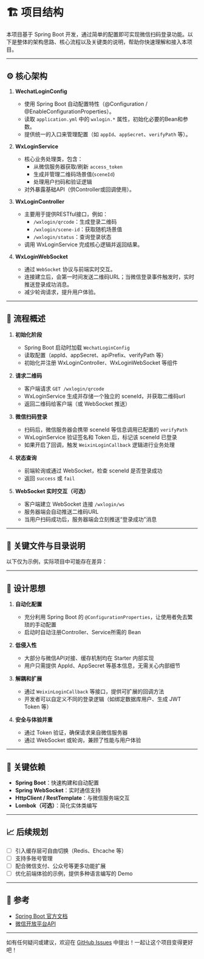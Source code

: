 # 🏗️ 项目结构

本项目基于 Spring Boot 开发，通过简单的配置即可实现微信扫码登录功能。以下是整体的架构思路、核心流程以及关键类的说明，帮助你快速理解和接入本项目。

---

## ⚙️ 核心架构 

1. **WechatLoginConfig**  
   - 使用 Spring Boot 自动配置特性（@Configuration / @EnableConfigurationProperties）。  
   - 读取 `application.yml` 中的 `wxlogin.*` 属性，初始化必要的Bean和参数。
   - 提供统一的入口来管理配置（如 `appId`、`appSecret`、`verifyPath` 等）。

2. **WxLoginService**  
   - 核心业务处理类，包含：  
     - 从微信服务器获取/刷新 `access_token`  
     - 生成并管理二维码场景值(`sceneId`)  
     - 处理用户扫码和验证逻辑  
   - 对外暴露基础API（供Controller或回调使用）。

3. **WxLoginController**  
   - 主要用于提供RESTful接口，例如：  
     - `/wxlogin/qrcode`：生成登录二维码  
     - `/wxlogin/scene-id`：获取随机场景值  
     - `/wxlogin/status`：查询登录状态  
   - 调用 WxLoginService 完成核心逻辑并返回结果。

4. **WxLoginWebSocket**  
   - 通过 `WebSocket` 协议与前端实时交互。  
   - 连接建立后，会第一时间发送二维码URL；当微信登录事件触发时，实时推送登录成功消息。  
   - 减少轮询请求，提升用户体验。

---

## 🔄 流程概述

1. **初始化阶段**  
   - Spring Boot 启动时加载 `WechatLoginConfig`  
   - 读取配置（appId、appSecret、apiPrefix、verifyPath 等）  
   - 初始化并注册 WxLoginController、WxLoginWebSocket 等组件

2. **请求二维码**  
   - 客户端请求 `GET /wxlogin/qrcode`  
   - WxLoginService 生成并存储一个独立的 sceneId，并获取二维码url  
   - 返回二维码给客户端（或 WebSocket 推送）

3. **微信扫码登录**  
   - 扫码后，微信服务器会携带 sceneId 等信息调用已配置的 `verifyPath`  
   - WxLoginService 验证签名和 Token 后，标记该 sceneId 已登录  
   - 如果开启了回调，触发 `WeixinLoginCallback` 逻辑进行业务处理

4. **状态查询**  
   - 前端轮询或通过 WebSocket，检查 sceneId 是否登录成功  
   - 返回 `success` 或 `fail`  

5. **WebSocket 实时交互（可选）**  
   - 客户端建立 WebSocket 连接 `/wxlogin/ws`  
   - 服务器端会自动推送二维码URL  
   - 当用户扫码成功后，服务器端会立刻推送“登录成功”消息  

---

## 🧩 关键文件与目录说明

以下仅为示例，实际项目中可能存在差异：

---

## 🤖 设计思想

1. **自动化配置**  
   - 充分利用 Spring Boot 的 `@ConfigurationProperties`，让使用者免去繁琐的手动配置  
   - 启动时自动注册Controller、Service所需的 Bean

2. **低侵入性**  
   - 大部分与微信API对接、缓存机制均在 Starter 内部实现  
   - 用户只需提供 AppId、AppSecret 等基本信息，无需关心内部细节

3. **解耦和扩展**  
   - 通过 `WeixinLoginCallback` 等接口，提供可扩展的回调方法  
   - 开发者可以自定义不同的登录逻辑（如绑定数据库用户、生成 JWT Token 等）

4. **安全与体验并重**  
   - 通过 Token 验证，确保请求来自微信服务器  
   - 通过 WebSocket 或轮询，兼顾了性能与用户体验

---

## 🔑 关键依赖

- **Spring Boot**：快速构建和自动配置  
- **Spring WebSocket**：实时通信支持  
- **HttpClient / RestTemplate**：与微信服务端交互  
- **Lombok（可选）**：简化实体类编写  

---

## 📈 后续规划

- [ ] 引入缓存层可自由切换（Redis、Ehcache 等）  
- [ ] 支持多账号管理  
- [ ] 配合微信支付、公众号等更多功能扩展
- [ ] 优化前端体验的示例，提供多种语言编写的 Demo

---

## 🔗 参考

- [Spring Boot 官方文档](https://docs.spring.io/spring-boot/docs/current/reference/html/)  
- [微信开放平台API](https://developers.weixin.qq.com/doc/offiaccount/Getting_Started/)  

---

如有任何疑问或建议，欢迎在 [GitHub Issues](https://github.com/tofries/wxlogin-spring-boot-starter/issues) 中提出！一起让这个项目变得更好吧！  